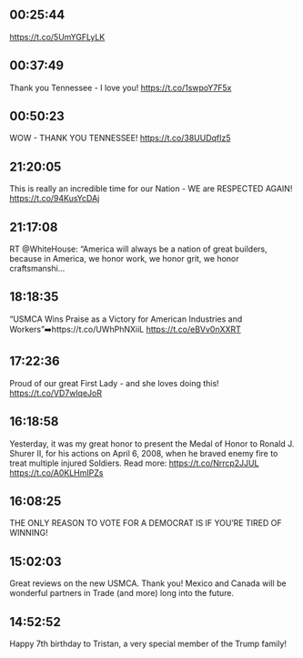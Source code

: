 ## 00:25:44
https://t.co/5UmYGFLyLK
## 00:37:49
Thank you Tennessee - I love you! https://t.co/1swpoY7F5x
## 00:50:23
WOW - THANK YOU TENNESSEE! https://t.co/38UUDqfIz5
## 21:20:05
This is really an incredible time for our Nation - WE are RESPECTED AGAIN! https://t.co/94KusYcDAj
## 21:17:08
RT @WhiteHouse: “America will always be a nation of great builders, because in America, we honor work, we honor grit, we honor craftsmanshi…
## 18:18:35
“USMCA Wins Praise as a Victory for American Industries and Workers”➡️https://t.co/UWhPhNXiiL https://t.co/eBVv0nXXRT
## 17:22:36
Proud of our great First Lady - and she loves doing this! https://t.co/VD7wlqeJoR
## 16:18:58
Yesterday, it was my great honor to present the Medal of Honor to Ronald J. Shurer II, for his actions on April 6, 2008, when he braved enemy fire to treat multiple injured Soldiers. Read more: https://t.co/Nrrcp2JJUL https://t.co/A0KLHmIPZs
## 16:08:25
THE ONLY REASON TO VOTE FOR A DEMOCRAT IS IF YOU’RE TIRED OF WINNING!
## 15:02:03
Great reviews on the new USMCA. Thank you! Mexico and Canada will be wonderful partners in Trade (and more) long into the future.
## 14:52:52
Happy 7th birthday to Tristan, a very special member of the Trump family!
